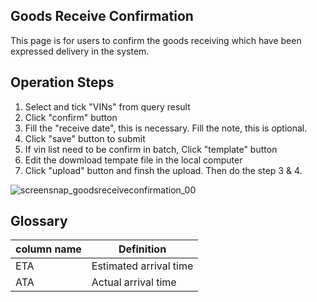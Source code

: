 ## Goods Receive Confirmation
This page is for users to confirm the goods receiving which have been expressed delivery in the system.

## Operation Steps
1. Select and tick "VINs" from query result
2. Click "confirm" button
3. Fill the "receive date", this is necessary. Fill the note, this is optional.
4. Click "save" button to submit
5. If vin list need to be confirm in batch, Click "template" button
6. Edit the dowmload tempate file in the local computer
7. Click "upload" button and finsh the upload. Then do the step 3 & 4.

![screensnap_goodsreceiveconfirmation_00](https://github.com/grantpanda/gitbook_ArbeitBuch/raw/master/.gitbook/assets/screensnap_goodsreceiveconfirmation_00.jpg)


## Glossary
column name | Definition
---|---
ETA | Estimated arrival time
ATA | Actual arrival time